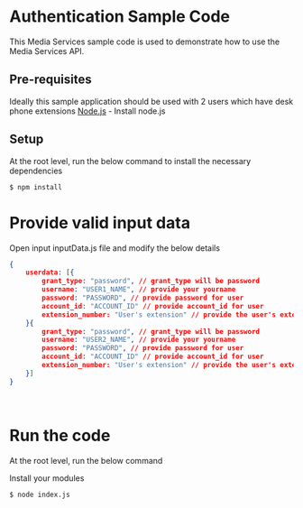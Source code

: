 # Authentication Sample Code

This Media Services sample code is used to demonstrate how to use the Media Services API.

## Pre-requisites
Ideally this sample application should be used with 2 users which have desk phone extensions
[Node.js](https://nodejs.org/en/) - Install node.js


## Setup

At the root level, run the below command to install the necessary dependencies

```
$ npm install
```

# Provide valid input data

Open input inputData.js file and modify the below details

```json
{
    userdata: [{
        grant_type: "password", // grant_type will be password
        username: "USER1_NAME", // provide your yourname
        password: "PASSWORD", // provide password for user
        account_id: "ACCOUNT_ID" // provide account_id for user
        extension_number: "User's extension" // provide the user's extension
    }{
        grant_type: "password", // grant_type will be password
        username: "USER2_NAME", // provide your yourname
        password: "PASSWORD", // provide password for user
        account_id: "ACCOUNT_ID" // provide account_id for user
        extension_number: "User's extension" // provide the user's extension
    }]
}
```

<br />

# Run the code

At the root level, run the below command

Install your modules
```
$ node index.js
```

